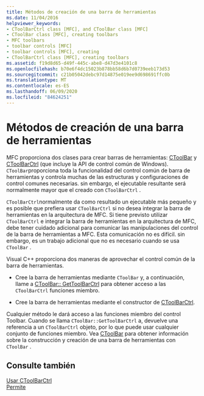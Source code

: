 ```yaml
---
title: Métodos de creación de una barra de herramientas
ms.date: 11/04/2016
helpviewer_keywords:
- CToolBarCtrl class [MFC], and CToolBar class [MFC]
- CToolBar class [MFC], creating toolbars
- MFC toolbars
- toolbar controls [MFC]
- toolbar controls [MFC], creating
- CToolBarCtrl class [MFC], creating toolbars
ms.assetid: f19d8d65-d49f-445c-abe8-d47d3e4101c8
ms.openlocfilehash: b70e6f4dc15023b878bb58d6b7d0739eeb173d53
ms.sourcegitcommit: c21b05042debc97d14875e019ee9d698691ffc0b
ms.translationtype: MT
ms.contentlocale: es-ES
ms.lasthandoff: 06/09/2020
ms.locfileid: "84624251"
---
```

# <a name="methods-of-creating-a-toolbar"></a>Métodos de creación de una barra de herramientas

MFC proporciona dos clases para crear barras de herramientas: [CToolBar](reference/ctoolbar-class.md) y [CToolBarCtrl](reference/ctoolbarctrl-class.md) (que incluye la API de control común de Windows). `CToolBar`proporciona toda la funcionalidad del control común de barra de herramientas y controla muchas de las estructuras y configuraciones de control comunes necesarias. sin embargo, el ejecutable resultante será normalmente mayor que el creado con `CToolBarCtrl` .

`CToolBarCtrl`normalmente da como resultado un ejecutable más pequeño y es posible que prefiera usar `CToolBarCtrl` si no desea integrar la barra de herramientas en la arquitectura de MFC. Si tiene previsto utilizar `CToolBarCtrl` e integrar la barra de herramientas en la arquitectura de MFC, debe tener cuidado adicional para comunicar las manipulaciones del control de la barra de herramientas a MFC. Esta comunicación no es difícil. sin embargo, es un trabajo adicional que no es necesario cuando se usa `CToolBar` .

Visual C++ proporciona dos maneras de aprovechar el control común de la barra de herramientas.

- Cree la barra de herramientas mediante `CToolBar` y, a continuación, llame a [CToolBar:: GetToolBarCtrl](reference/ctoolbar-class.md#gettoolbarctrl) para obtener acceso a las `CToolBarCtrl` funciones miembro.

- Cree la barra de herramientas mediante el constructor de [CToolBarCtrl](reference/ctoolbarctrl-class.md).

Cualquier método le dará acceso a las funciones miembro del control Toolbar. Cuando se llama `CToolBar::GetToolBarCtrl` a, devuelve una referencia a un `CToolBarCtrl` objeto, por lo que puede usar cualquier conjunto de funciones miembro. Vea [CToolBar](reference/ctoolbar-class.md) para obtener información sobre la construcción y creación de una barra de herramientas con `CToolBar` .

## <a name="see-also"></a>Consulte también

[Usar CToolBarCtrl](using-ctoolbarctrl.md)<br/>
[Permite](controls-mfc.md)
